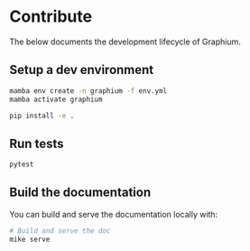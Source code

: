 # Contribute

The below documents the development lifecycle of Graphium.

## Setup a dev environment

```bash
mamba env create -n graphium -f env.yml
mamba activate graphium

pip install -e .
```

## Run tests

```bash
pytest
```

## Build the documentation

You can build and serve the documentation locally with:

```bash
# Build and serve the doc
mike serve
```
